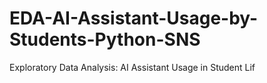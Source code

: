 # EDA-AI-Assistant-Usage-by-Students-Python-SNS
Exploratory Data Analysis: AI Assistant Usage in Student Lif
